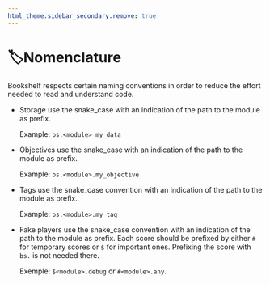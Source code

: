 ```yaml
---
html_theme.sidebar_secondary.remove: true
---
```


# 🏷️Nomenclature

Bookshelf respects certain naming conventions in order to reduce the effort needed to read and understand code.

- Storage use the snake_case with an indication of the path to the module as prefix.

  Example: `bs:<module> my_data`
- Objectives use the snake_case with an indication of the path to the module as prefix.

  Example: `bs.<module>.my_objective`
- Tags use the snake_case convention with an indication of the path to the module as prefix.

  Example: `bs.<module>.my_tag`
- Fake players use the snake_case convention with an indication of the path to the module as prefix. Each score should be prefixed by either `#` for temporary scores or `$` for important ones. Prefixing the score with `bs.` is not needed there.

  Exemple: `$<module>.debug` or `#<module>.any`.

